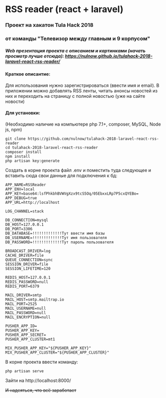 
# RSS reader (react + laravel)
### Проект на хакатон Tula Hack 2018
### от команды "Телевизор между главным и 9 корпусом"

##### Web презентация проекта с описанием и картинками (начать просмотр лучше отсюда): https://nulnow.github.io/tulahack-2018-laravel-react-rss-reader/

#### Краткое описантие:

Для использования нужно зарегистрироваться (ввести имя и email).
В приложении можно добавлять RSS ленты, читать анонсы новостей из них и переходить на страницу с полной новостью
(уже на сайте новости)

#### Для установки:
(Необходимо наличие на компьютере php 7.1+, composer, MySQL, Node js, npm)
```
git clone https://github.com/nulnow/tulahack-2018-laravel-react-rss-reader
cd tulahack-2018-laravel-react-rss-reader
composer install
npm install
php artisan key:generate
```

Создать в корне проекта файл .env и поместить туда следующее
и вставить сюда свои данные для подключения к бд:

```
APP_NAME=RSSReader
APP_ENV=local
APP_KEY=base64:lsfPhkbhBVWVgXzx9tcS5Oq/05EbxxLRp7P5cxQYEBo=
APP_DEBUG=true
APP_URL=http://localhost

LOG_CHANNEL=stack

DB_CONNECTION=mysql
DB_HOST=127.0.0.1
DB_PORT=3306
DB_DATABASE=!!!!!!!!!!!!!Тут ввести имя базы
DB_USERNAME=!!!!!!!!!!!!!Тут имя пользователя
DB_PASSWORD=!!!!!!!!!!!!!Тут пароль пользователя

BROADCAST_DRIVER=log
CACHE_DRIVER=file
QUEUE_CONNECTION=sync
SESSION_DRIVER=file
SESSION_LIFETIME=120

REDIS_HOST=127.0.0.1
REDIS_PASSWORD=null
REDIS_PORT=6379

MAIL_DRIVER=smtp
MAIL_HOST=smtp.mailtrap.io
MAIL_PORT=2525
MAIL_USERNAME=null
MAIL_PASSWORD=null
MAIL_ENCRYPTION=null

PUSHER_APP_ID=
PUSHER_APP_KEY=
PUSHER_APP_SECRET=
PUSHER_APP_CLUSTER=mt1

MIX_PUSHER_APP_KEY="${PUSHER_APP_KEY}"
MIX_PUSHER_APP_CLUSTER="${PUSHER_APP_CLUSTER}"
```

В корне проекта ввести команду:


```
php artisan serve
```

Зайти на http://localhost:8000/

~~И надеяться, что всё заработает~~

